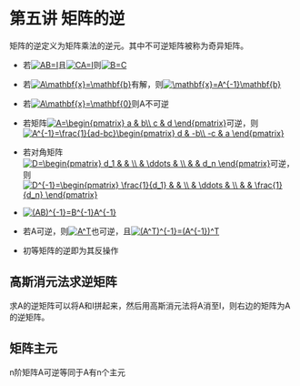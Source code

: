 # 第五讲 矩阵的逆

矩阵的逆定义为矩阵乘法的逆元。其中不可逆矩阵被称为奇异矩阵。

+ 若<a href="https://www.codecogs.com/eqnedit.php?latex=AB=I" target="_blank"><img src="https://latex.codecogs.com/gif.latex?AB=I" title="AB=I" /></a>且<a href="https://www.codecogs.com/eqnedit.php?latex=CA=I" target="_blank"><img src="https://latex.codecogs.com/gif.latex?CA=I" title="CA=I" /></a>则<a href="https://www.codecogs.com/eqnedit.php?latex=B=C" target="_blank"><img src="https://latex.codecogs.com/gif.latex?B=C" title="B=C" /></a>

+ 若<a href="https://www.codecogs.com/eqnedit.php?latex=A\mathbf{x}=\mathbf{b}" target="_blank"><img src="https://latex.codecogs.com/gif.latex?A\mathbf{x}=\mathbf{b}" title="A\mathbf{x}=\mathbf{b}" /></a>有解，则<a href="https://www.codecogs.com/eqnedit.php?latex=\mathbf{x}=A^{-1}\mathbf{b}" target="_blank"><img src="https://latex.codecogs.com/gif.latex?\mathbf{x}=A^{-1}\mathbf{b}" title="\mathbf{x}=A^{-1}\mathbf{b}" /></a>

+ 若<a href="https://www.codecogs.com/eqnedit.php?latex=A\mathbf{x}=\mathbf{0}" target="_blank"><img src="https://latex.codecogs.com/gif.latex?A\mathbf{x}=\mathbf{0}" title="A\mathbf{x}=\mathbf{0}" /></a>则A不可逆
+ 若矩阵<a href="https://www.codecogs.com/eqnedit.php?latex=A=\begin{pmatrix}&space;a&space;&&space;b\\&space;c&space;&&space;d&space;\end{pmatrix}" target="_blank"><img src="https://latex.codecogs.com/gif.latex?A=\begin{pmatrix}&space;a&space;&&space;b\\&space;c&space;&&space;d&space;\end{pmatrix}" title="A=\begin{pmatrix} a & b\\ c & d \end{pmatrix}" /></a>可逆，则<a href="https://www.codecogs.com/eqnedit.php?latex=A^{-1}=\frac{1}{ad-bc}\begin{pmatrix}&space;d&space;&&space;-b\\&space;-c&space;&&space;a&space;\end{pmatrix}" target="_blank"><img src="https://latex.codecogs.com/gif.latex?A^{-1}=\frac{1}{ad-bc}\begin{pmatrix}&space;d&space;&&space;-b\\&space;-c&space;&&space;a&space;\end{pmatrix}" title="A^{-1}=\frac{1}{ad-bc}\begin{pmatrix} d & -b\\ -c & a \end{pmatrix}" /></a>
+ 若对角矩阵<a href="https://www.codecogs.com/eqnedit.php?latex=D=\begin{pmatrix}&space;d_1&space;&&space;&&space;\\&space;&&space;\ddots&space;&&space;\\&space;&&space;&&space;d_n&space;\end{pmatrix}" target="_blank"><img src="https://latex.codecogs.com/gif.latex?D=\begin{pmatrix}&space;d_1&space;&&space;&&space;\\&space;&&space;\ddots&space;&&space;\\&space;&&space;&&space;d_n&space;\end{pmatrix}" title="D=\begin{pmatrix} d_1 & & \\ & \ddots & \\ & & d_n \end{pmatrix}" /></a>可逆，则<a href="https://www.codecogs.com/eqnedit.php?latex=D^{-1}=\begin{pmatrix}&space;\frac{1}{d_1}&space;&&space;&&space;\\&space;&&space;\ddots&space;&&space;\\&space;&&space;&&space;\frac{1}{d_n}&space;\end{pmatrix}" target="_blank"><img src="https://latex.codecogs.com/gif.latex?D^{-1}=\begin{pmatrix}&space;\frac{1}{d_1}&space;&&space;&&space;\\&space;&&space;\ddots&space;&&space;\\&space;&&space;&&space;\frac{1}{d_n}&space;\end{pmatrix}" title="D^{-1}=\begin{pmatrix} \frac{1}{d_1} & & \\ & \ddots & \\ & & \frac{1}{d_n} \end{pmatrix}" /></a>
+ <a href="https://www.codecogs.com/eqnedit.php?latex=(AB)^{-1}=B^{-1}A^{-1}" target="_blank"><img src="https://latex.codecogs.com/gif.latex?(AB)^{-1}=B^{-1}A^{-1}" title="(AB)^{-1}=B^{-1}A^{-1}" /></a>
+ 若A可逆，则<a href="https://www.codecogs.com/eqnedit.php?latex=A^T" target="_blank"><img src="https://latex.codecogs.com/gif.latex?A^T" title="A^T" /></a>也可逆，且<a href="https://www.codecogs.com/eqnedit.php?latex=(A^T)^{-1}=(A^{-1})^T" target="_blank"><img src="https://latex.codecogs.com/gif.latex?(A^T)^{-1}=(A^{-1})^T" title="(A^T)^{-1}=(A^{-1})^T" /></a>
+ 初等矩阵的逆即为其反操作

## 高斯消元法求逆矩阵

求A的逆矩阵可以将A和I拼起来，然后用高斯消元法将A消至I，则右边的矩阵为A的逆矩阵。

## 矩阵主元

n阶矩阵A可逆等同于A有n个主元

